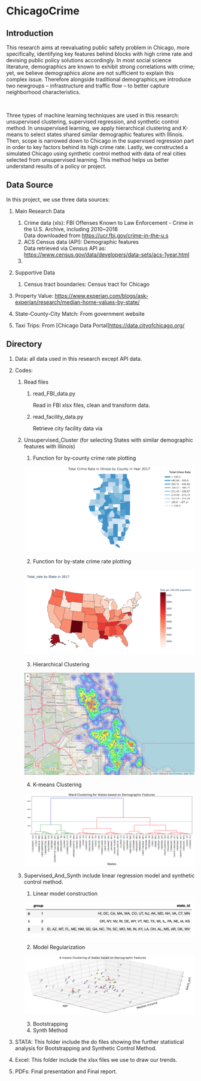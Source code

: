 # ChicagoCrime


## Introduction

<p>		This research aims at reevaluating public safety problem in Chicago, more specifically, identifying key features behind blocks with high crime rate and devising public policy solutions accordingly. In most social science literature, demographics are known to exhibit strong correlations with crime; yet, we believe demographics alone are not sufficient to explain this complex issue. Therefore alongside traditional demographics,we introduce two newgroups – infrastructure and traffic flow – to better capture neighborhood characteristics. </p><br>

<p>		Three types of machine learning techniques are used in this research: unsupervised clustering, supervised regression, and synthetic control method. In unsupervised learning, we apply hierarchical clustering and K-means to select states shared similar demographic features with Illinois. Then, scope is narrowed down to Chicago in the supervised regression part in order to key factors behind its high crime rate. Lastly, we constructed a simulated Chicago using synthetic control method with data of real cities selected from unsupervised learning. This method helps us better understand results of a policy or project.</p>

## Data Source

In this project, we use three data sources:
1. Main Research Data

	1. Crime data (xls):  FBI Offenses Known to Law Enforcement - Crime in the U.S. Archive, including 2010~2018<br>
	Data downloaded from <https://ucr.fbi.gov/crime-in-the-u.s>
	2. ACS Census data (API): Demographic features <br>
	Data retrieved via Census API as: <https://www.census.gov/data/developers/data-sets/acs-1year.html>
	3.  
3. Supportive Data
	1. Census tract boundaries: Census tract for Chicago
4. Property Value: <https://www.experian.com/blogs/ask-experian/research/median-home-values-by-state/>
5. State-County-City Match: From government website
6. Taxi Trips: From [Chicago Data Portal]<https://data.cityofchicago.org/>

## Directory
1. Data: all data used in this research except API data. <br>

2. Codes:
	1. Read files
		1. read_FBI_data.py

			Read in FBI xlsx files, clean and transform data.

		2. read_facility_data.py

			Retrieve city facility data via 

	2. Unsupervised_Cluster (for selecting States with similar demographic features with Illinois)

		1. Function for by-county crime rate plotting
		
		![](readmepic/2.png)

		2. Function for by-state crime rate plotting
		
		![](readmepic/3.png)

		3. Hierarchical Clustering
		
		![](readmepic/4.png)

		4. K-means Clustering
		
		![](readmepic/5.png)

	3. Supervised_And_Synth include linear regression model and synthetic control method.

		1. Linear model construction
		
		![](readmepic/6.png)

		2. Model Regularization
		
		![](readmepic/7.png)
		
		3. Bootstrapping
		4. Synth Method
3. STATA: This folder include the do files showing the further statistical analysis for Bootstrapping and Synthetic Control Method.
4. Excel: This folder include the xlsx files we use to draw our trends.
5. PDFs: Final presentation and Final report.

